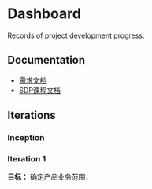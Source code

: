 # Dashboard
Records of project development progress.

## Documentation

- [需求文档]()
- [SDP课程文档]()

## Iterations

### Inception


### Iteration 1

**目标：** 确定产品业务范围，
